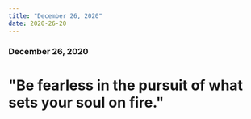 ```yaml
---
title: "December 26, 2020"
date: 2020-26-20
---
```


### December 26, 2020

# "Be fearless in the pursuit of what sets your soul on fire."
